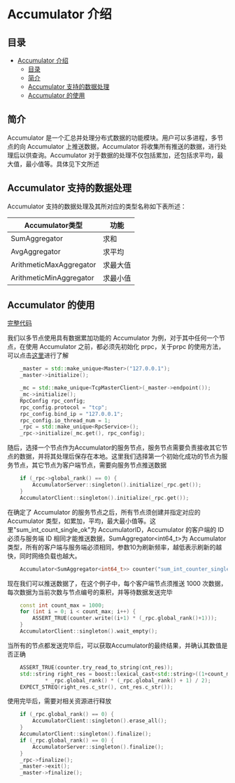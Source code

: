 # Accumulator 介绍

## 目录

- [Accumulator 介绍](#accumulator-介绍)
  - [目录](#目录)
  - [简介](#简介)
  - [Accumulator 支持的数据处理](#accumulator-支持的数据处理)
  - [Accumulator 的使用](#accumulator-的使用)

## 简介

Accumulator 是一个汇总并处理分布式数据的功能模块。用户可以多进程，多节点的向 Accumulator 上推送数据，Accumulator 将收集所有推送的数据，进行处理后以供查询。Accumulator 对于数据的处理不仅包括累加，还包括求平均，最大值，最小值等。具体见下文所述

## Accumulator 支持的数据处理

Accumulator 支持的数据处理及其所对应的类型名称如下表所述：

| Accumulator类型 | 功能     |
| -------- | -------- |
| SumAggregator | 求和 |
| AvgAggregator | 求平均 |
| ArithmeticMaxAggregator | 求最大值 |
| ArithmeticMinAggregator | 求最小值 |

## Accumulator 的使用

[完整代码](../test/accumulator_test.cpp)

我们以多节点使用具有数据累加功能的 Accumulator 为例，对于其中任何一个节点，在使用 Accumulator 之前，都必须先初始化 prpc，关于prpc 的使用方法，可以点击[这里](../rpc/README.md)进行了解

```c++
    _master = std::make_unique<Master>("127.0.0.1");
    _master->initialize();

    _mc = std::make_unique<TcpMasterClient>(_master->endpoint());
    _mc->initialize();
    RpcConfig rpc_config;
    rpc_config.protocol = "tcp";
    rpc_config.bind_ip = "127.0.0.1";
    rpc_config.io_thread_num = 1;
    _rpc = std::make_unique<RpcService>();
    _rpc->initialize(_mc.get(), rpc_config);
```

随后，选择一个节点作为Accumulator的服务节点，服务节点需要负责接收其它节点的数据，并将其处理后保存在本地。这里我们选择第一个初始化成功的节点为服务节点，其它节点为客户端节点，需要向服务节点推送数据

```c++
    if (_rpc->global_rank() == 0) {
        AccumulatorServer::singleton().initialize(_rpc.get());
    }
    AccumulatorClient::singleton().initialize(_rpc.get());
```

在确定了 Accumulator 的服务节点之后，所有节点须创建并指定对应的 Accumulator 类型，如累加，平均，最大最小值等。这里"sum_int_count_single_ok"为 AccumulatorID，Accumulator 的客户端的 ID 必须与服务端 ID 相同才能推送数据，SumAggregator<int64_t>为 Accumulator 类型，所有的客户端与服务端必须相同，参数10为刷新频率，越低表示刷新的越快，同时网络负载也越大。

```c++
    Accumulator<SumAggregator<int64_t>> counter("sum_int_counter_single_ok", 10)
```

现在我们可以推送数据了，在这个例子中，每个客户端节点须推送 1000 次数据，每次数据为当前次数与节点编号的乘积，并等待数据发送完毕

```c++
    const int count_max = 1000;
    for (int i = 0; i < count_max; i++) {
        ASSERT_TRUE(counter.write((i+1) * (_rpc.global_rank()+1)));
    }
    AccumulatorClient::singleton().wait_empty();
```

当所有的节点都发送完毕后，可以获取Accumulator的最终结果，并确认其数值是否正确

```c++
    ASSERT_TRUE(counter.try_read_to_string(cnt_res));
    std::string right_res = boost::lexical_cast<std::string>((1+count_max)*count_max/2
            * _rpc.global_rank() * (_rpc.global_rank() + 1) / 2);
    EXPECT_STREQ(right_res.c_str(), cnt_res.c_str());
```

使用完毕后，需要对相关资源进行释放

```c++
    if (_rpc.global_rank() == 0) {
        AccumulatorClient::singleton().erase_all();
    }
    AccumulatorClient::singleton().finalize();
    if (_rpc.global_rank() == 0) {
        AccumulatorServer::singleton().finalize();
    }
    _rpc->finalize();
    _master->exit();
    _master->finalize();
```